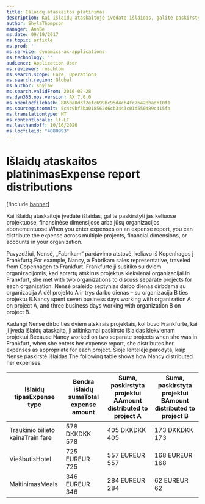 ```yaml
---
title: Išlaidų ataskaitos platinimas
description: Kai išlaidų ataskaitoje įvedate išlaidas, galite paskirstyti jas keliuose projektuose, juridiniuose subjektuose arba jūsų organizacijos abonementuose.
author: ShylaThompson
manager: AnnBe
ms.date: 09/19/2017
ms.topic: article
ms.prod: ''
ms.service: dynamics-ax-applications
ms.technology: ''
audience: Application User
ms.reviewer: roschlom
ms.search.scope: Core, Operations
ms.search.region: Global
ms.author: shylaw
ms.search.validFrom: 2016-02-28
ms.dyn365.ops.version: AX 7.0.0
ms.openlocfilehash: 8850a8d3f2efc699bc95d4cb4fc76428badb10f1
ms.sourcegitcommit: 5c4c9bf3ba018562d6cb3443c01d550489c415fa
ms.translationtype: HT
ms.contentlocale: lt-LT
ms.lasthandoff: 10/16/2020
ms.locfileid: "4080993"
---
```

# <a name="expense-report-distributions"></a><span data-ttu-id="67fea-103">Išlaidų ataskaitos platinimas</span><span class="sxs-lookup"><span data-stu-id="67fea-103">Expense report distributions</span></span>

[!include [banner](../includes/banner.md)]

<span data-ttu-id="67fea-104">Kai išlaidų ataskaitoje įvedate išlaidas, galite paskirstyti jas keliuose projektuose, finansinėse dimensijose arba jūsų organizacijos abonementuose.</span><span class="sxs-lookup"><span data-stu-id="67fea-104">When you enter expenses on an expense report, you can distribute the expense across multiple projects, financial dimensions, or accounts in your organization.</span></span>

<span data-ttu-id="67fea-105">Pavyzdžiui, Nensė, „Fabrikam“ pardavimo atstovė, keliavo iš Kopenhagos į Frankfurtą.</span><span class="sxs-lookup"><span data-stu-id="67fea-105">For example, Nancy, a Fabrikam sales representative, traveled from Copenhagen to Frankfurt.</span></span> <span data-ttu-id="67fea-106">Frankfurte ji susitiko su dviem organizacijomis, kad aptartų atskirus projektus kiekvienai organizacijai.</span><span class="sxs-lookup"><span data-stu-id="67fea-106">In Frankfurt, she met with two organizations to discuss separate projects for each organization.</span></span> <span data-ttu-id="67fea-107">Nensė praleido septynias darbo dienas dirbdama su organizacija A dėl projekto A ir trys darbo dienas – su organizacija B ties projektu B.</span><span class="sxs-lookup"><span data-stu-id="67fea-107">Nancy spent seven business days working with organization A on project A, and three business days working with organization B on project B.</span></span>

<span data-ttu-id="67fea-108">Kadangi Nensė dirbo ties dviem atskirais projektais, kol buvo Frankfurte, kai ji įveda išlaidų ataskaitą, ji atitinkamai paskirsto išlaidas kiekvienam projektui.</span><span class="sxs-lookup"><span data-stu-id="67fea-108">Because Nancy worked on two separate projects when she was in Frankfurt, when she enters her expense report, she distributes her expenses as appropriate for each project.</span></span> <span data-ttu-id="67fea-109">Šioje lentelėje parodyta, kaip Nensė paskirstė išlaidas.</span><span class="sxs-lookup"><span data-stu-id="67fea-109">The following table shows how Nancy distributed her expenses.</span></span>


| <span data-ttu-id="67fea-110">Išlaidų tipas</span><span class="sxs-lookup"><span data-stu-id="67fea-110">Expense type</span></span> | <span data-ttu-id="67fea-111">Bendra išlaidų suma</span><span class="sxs-lookup"><span data-stu-id="67fea-111">Total expense amount</span></span>|<span data-ttu-id="67fea-112">Suma, paskirstyta projektui A</span><span class="sxs-lookup"><span data-stu-id="67fea-112">Amount distributed to project A</span></span>| <span data-ttu-id="67fea-113">Suma, paskirstyta projektui B</span><span class="sxs-lookup"><span data-stu-id="67fea-113">Amount distributed to project B</span></span> |
|--------------|---------------------|-------------------------------|---------------------------------|
|<span data-ttu-id="67fea-114">Traukinio bilieto kaina</span><span class="sxs-lookup"><span data-stu-id="67fea-114">Train fare</span></span>   |<span data-ttu-id="67fea-115">578 DKK</span><span class="sxs-lookup"><span data-stu-id="67fea-115">DKK 578</span></span>              |<span data-ttu-id="67fea-116">405 DKK</span><span class="sxs-lookup"><span data-stu-id="67fea-116">DKK 405</span></span>                        |<span data-ttu-id="67fea-117">173 DKK</span><span class="sxs-lookup"><span data-stu-id="67fea-117">DKK 173</span></span>                          |
|<span data-ttu-id="67fea-118">Viešbutis</span><span class="sxs-lookup"><span data-stu-id="67fea-118">Hotel</span></span>         |<span data-ttu-id="67fea-119">725 EUR</span><span class="sxs-lookup"><span data-stu-id="67fea-119">EUR 725</span></span>              |<span data-ttu-id="67fea-120">557 EUR</span><span class="sxs-lookup"><span data-stu-id="67fea-120">EUR 557</span></span>                        |<span data-ttu-id="67fea-121">168 EUR</span><span class="sxs-lookup"><span data-stu-id="67fea-121">EUR 168</span></span>                          |
|<span data-ttu-id="67fea-122">Maitinimas</span><span class="sxs-lookup"><span data-stu-id="67fea-122">Meals</span></span>         |<span data-ttu-id="67fea-123">346 EUR</span><span class="sxs-lookup"><span data-stu-id="67fea-123">EUR 346</span></span>              |<span data-ttu-id="67fea-124">284 EUR</span><span class="sxs-lookup"><span data-stu-id="67fea-124">EUR 284</span></span>                        |<span data-ttu-id="67fea-125">62 EUR</span><span class="sxs-lookup"><span data-stu-id="67fea-125">EUR 62</span></span>                           |

